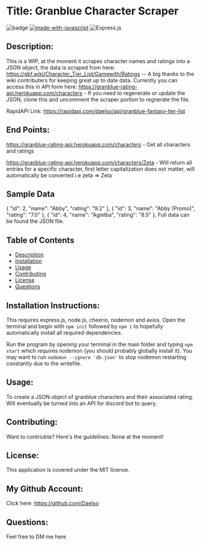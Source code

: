 # Title: Granblue Character Scraper

![badge](https://img.shields.io/badge/license-MIT-darkred) [![made-with-javascript](https://img.shields.io/badge/Made%20with-JavaScript-1f425f.svg)](https://www.javascript.com) 
![Express.js](https://img.shields.io/badge/express.js-%23404d59.svg?style=for-the-badge&logo=express&logoColor=%2361DAFB)


## Description:

This is a WIP, at the moment it scrapes character names and ratings into a JSON object, the data is scraped from here: https://gbf.wiki/Character_Tier_List/Gamewith/Ratings -- A big thanks to the wiki contributers for keeping great up to date data. Currently you can access this in API form here: https://granblue-rating-api.herokuapp.com/characters - If you need to regenerate or update the JSON, clone this and uncomment the scraper portion to regnerate the file.

RapidAPI Link: https://rapidapi.com/daelso/api/granblue-fantasy-tier-list

## End Points:
https://granblue-rating-api.herokuapp.com/characters - Get all characters and ratings


https://granblue-rating-api.herokuapp.com/characters/Zeta - Will return all entries for a specific character, first letter capitalization does not matter, will automatically be converted i.e zeta => Zeta


## Sample Data
{
      "id": 2,
      "name": "Abby",
      "rating": "9.2"
    },
    {
      "id": 3,
      "name": "Abby (Promo)",
      "rating": "7.0"
    },
    {
      "id": 4,
      "name": "Agielba",
      "rating": "8.5"
    },
  Full data can be found the JSON file. 


## Table of Contents
- [Description](#description)
- [Installation](#installation)
- [Usage](#usage)
- [Contributing](#contributing)
- [License](#license)
- [Questions](#questions)

## Installation Instructions:

This requires express.js, node.js, cheerio, nodemon and axios. Open the terminal and begin with ```npm init``` followed by ```npm i``` to hopefully automatically install all required dependencies.

Run the program by opening your terminal in the main folder and typing ```npm start``` which requires nodemon (you should probably globally install it). You may want to run ```nodemon --ignore 'db.json'``` to stop nodemon restarting constantly due to the writefile.

## Usage:

To create a JSON object of granblue characters and their associated rating. Will eventually be turned into an API for discord bot to query.

## Contributing:

Want to contriubte? Here's the guidelines: None at the moment!


## License:

This application is covered under the MIT license. 

## My Github Account:

  Click here: https://github.com/Daelso

## Questions:

  Feel free to DM me here
  
